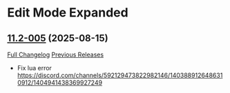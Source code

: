 # Edit Mode Expanded

## [11.2-005](https://github.com/teelolws/EditModeExpanded/tree/11.2-005) (2025-08-15)
[Full Changelog](https://github.com/teelolws/EditModeExpanded/compare/11.2-004...11.2-005) [Previous Releases](https://github.com/teelolws/EditModeExpanded/releases)

- Fix lua error  
    https://discord.com/channels/592129473822982146/1403889126486310912/1404941438369927249  
